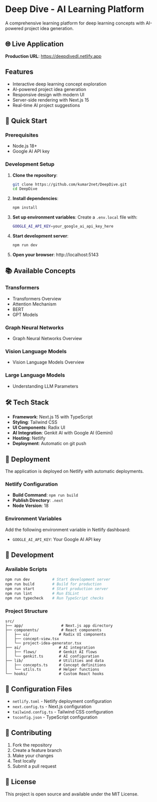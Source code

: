 # Deep Dive - AI Learning Platform

A comprehensive learning platform for deep learning concepts with AI-powered project idea generation.

## 🌐 Live Application

**Production URL**: https://deepdivedl.netlify.app

## Features

- Interactive deep learning concept exploration
- AI-powered project idea generation
- Responsive design with modern UI
- Server-side rendering with Next.js 15
- Real-time AI project suggestions

## 🚀 Quick Start

### Prerequisites

- Node.js 18+
- Google AI API key

### Development Setup

1. **Clone the repository**:
   ```bash
   git clone https://github.com/kumar2net/DeepDive.git
   cd DeepDive
   ```

2. **Install dependencies**:
   ```bash
   npm install
   ```

3. **Set up environment variables**:
   Create a `.env.local` file with:
   ```bash
   GOOGLE_AI_API_KEY=your_google_ai_api_key_here
   ```

4. **Start development server**:
   ```bash
   npm run dev
   ```

5. **Open your browser**: http://localhost:5143

## 📚 Available Concepts

### Transformers
- Transformers Overview
- Attention Mechanism
- BERT
- GPT Models

### Graph Neural Networks
- Graph Neural Networks Overview

### Vision Language Models
- Vision Language Models Overview

### Large Language Models
- Understanding LLM Parameters

## 🛠️ Tech Stack

- **Framework**: Next.js 15 with TypeScript
- **Styling**: Tailwind CSS
- **UI Components**: Radix UI
- **AI Integration**: Genkit AI with Google AI (Gemini)
- **Hosting**: Netlify
- **Deployment**: Automatic on git push

## 🚀 Deployment

The application is deployed on Netlify with automatic deployments.

### Netlify Configuration
- **Build Command**: `npm run build`
- **Publish Directory**: `.next`
- **Node Version**: 18

### Environment Variables
Add the following environment variable in Netlify dashboard:
- `GOOGLE_AI_API_KEY`: Your Google AI API key

## 📝 Development

### Available Scripts

```bash
npm run dev          # Start development server
npm run build        # Build for production
npm run start        # Start production server
npm run lint         # Run ESLint
npm run typecheck    # Run TypeScript checks
```

### Project Structure

```
src/
├── app/                 # Next.js app directory
├── components/          # React components
│   ├── ui/             # Radix UI components
│   ├── concept-view.tsx
│   └── project-idea-generator.tsx
├── ai/                 # AI integration
│   ├── flows/          # Genkit AI flows
│   └── genkit.ts       # AI configuration
├── lib/                # Utilities and data
│   ├── concepts.ts     # Concept definitions
│   └── utils.ts        # Helper functions
└── hooks/              # Custom React hooks
```

## 🔧 Configuration Files

- `netlify.toml` - Netlify deployment configuration
- `next.config.ts` - Next.js configuration
- `tailwind.config.ts` - Tailwind CSS configuration
- `tsconfig.json` - TypeScript configuration

## 🤝 Contributing

1. Fork the repository
2. Create a feature branch
3. Make your changes
4. Test locally
5. Submit a pull request

## 📄 License

This project is open source and available under the MIT License.
